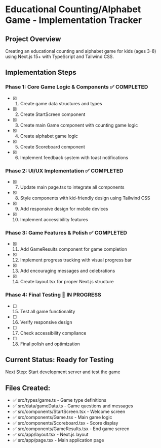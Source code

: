 # Educational Counting/Alphabet Game - Implementation Tracker

## Project Overview
Creating an educational counting and alphabet game for kids (ages 3-8) using Next.js 15+ with TypeScript and Tailwind CSS.

## Implementation Steps

### Phase 1: Core Game Logic & Components ✅ COMPLETED
- [x] 1. Create game data structures and types
- [x] 2. Create StartScreen component
- [x] 3. Create main Game component with counting game logic
- [x] 4. Create alphabet game logic
- [x] 5. Create Scoreboard component
- [x] 6. Implement feedback system with toast notifications

### Phase 2: UI/UX Implementation ✅ COMPLETED
- [x] 7. Update main page.tsx to integrate all components
- [x] 8. Style components with kid-friendly design using Tailwind CSS
- [x] 9. Add responsive design for mobile devices
- [x] 10. Implement accessibility features

### Phase 3: Game Features & Polish ✅ COMPLETED
- [x] 11. Add GameResults component for game completion
- [x] 12. Implement progress tracking with visual progress bar
- [x] 13. Add encouraging messages and celebrations
- [x] 14. Create layout.tsx for proper Next.js structure

### Phase 4: Final Testing 🔄 IN PROGRESS
- [ ] 15. Test all game functionality
- [ ] 16. Verify responsive design
- [ ] 17. Check accessibility compliance
- [ ] 18. Final polish and optimization

## Current Status: Ready for Testing
Next Step: Start development server and test the game

## Files Created:
- ✅ src/types/game.ts - Game type definitions
- ✅ src/data/gameData.ts - Game questions and messages
- ✅ src/components/StartScreen.tsx - Welcome screen
- ✅ src/components/Game.tsx - Main game logic
- ✅ src/components/Scoreboard.tsx - Score display
- ✅ src/components/GameResults.tsx - End game screen
- ✅ src/app/layout.tsx - Next.js layout
- ✅ src/app/page.tsx - Main application page
